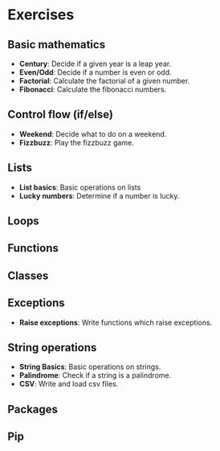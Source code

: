 Exercises
=========


## Basic mathematics

- **Century**: Decide if a given year is a leap year.
- **Even/Odd**: Decide if a number is even or odd.
- **Factorial**: Calculate the factorial of a given number.
- **Fibonacci**: Calculate the fibonacci numbers.


## Control flow (if/else)

- **Weekend**: Decide what to do on a weekend.
- **Fizzbuzz**: Play the fizzbuzz game.


## Lists

- **List basics**: Basic operations on lists
- **Lucky numbers**: Determine if a number is lucky.


## Loops


## Functions


## Classes


## Exceptions

- **Raise exceptions**: Write functions which raise exceptions.


## String operations

- **String Basics**: Basic operations on strings.
- **Palindrome**: Check if a string is a palindrome.
- **CSV**: Write and load csv files.


## Packages


## Pip
